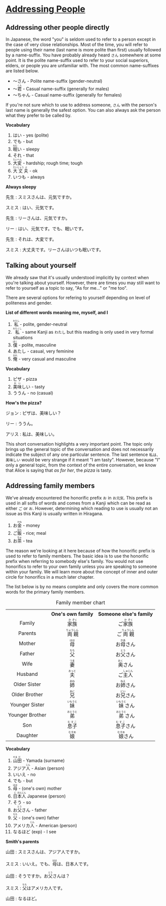 # [Addressing People](http://www.guidetojapanese.org/learn/complete/people)

## Addressing other people directly

In Japanese, the word "you" is seldom used to refer to a person except in the case of very close relationships. Most of the time, you will refer to people using their name (last name is more polite than first) usually followed by a name-suffix. You have probably already heard `さん` somewhere at some point. It is the polite name-suffix used to refer to your social superiors, elders, or people you are unfamiliar with. The most common name-suffixes are listed below.

- ～さん - Polite name-suffix (gender-neutral)
- ～<ruby>君<rt>くん</rt></ruby> - Casual name-suffix (generally for males)
- ～ちゃん - Casual name-suffix (generally for females)

If you're not sure which to use to address someone, `さん` with the person's last name is generally the safest option. You can also always ask the person what they prefer to be called by.

**Vocabulary**

1. はい - yes (polite)
1. でも - but
1. <ruby>眠<rt>ねむ</rt>い</ruby> - sleepy
1. それ - that
1. <ruby>大<rt>たい</rt>変<rt>へん</rt></ruby> - hardship; rough time; tough
1. <ruby>大<rt>だい</rt>丈<rt>じょう</rt>夫<rt>ぶ</rt></ruby> - ok
1. いつも - always

**Always sleepy**

先生 : スミスさんは、元気ですか。

スミス : はい、元気です。

先生 : リーさんは、元気ですか。

リー : はい、元気です。でも、眠いです。

先生 : それは、大変です。

スミス : 大丈夫です。リーさんはいつも眠いです。

## Talking about yourself

We already saw that it's usually understood implicitly by context when you're talking about yourself. However, there are times you may still want to refer to yourself as a topic to say, "As for me..." or "me too".

There are several options for refering to yourself depending on level of politeness and gender.

**List of different words meaning me, myself, and I**

1. <ruby>私<rt>わたし</rt></ruby> - polite, gender-neutral
1. <ruby>私<rt>わたくし</rt></ruby> - same Kanji as `わたし` but this reading is only used in very formal situations
1. <ruby>僕<rt>ぼく</rt></ruby> - polite, masculine
1. あたし - casual, very feminine
1. <ruby>俺<rt>おれ</rt></ruby> - very casual and masculine

**Vocabulary**

1. ピザ - pizza
1. <ruby>美<rt>お</rt>味<rt>い</rt>しい</ruby> - tasty
1. ううん - no (casual)

**How's the pizza?**

ジョン : ピザは、美味しい？

リー : ううん。

アリス : 私は、美味しい。

This short conversation highlights a very important point. The topic only brings up the general topic of the conversation and does not necessarily indicate the subject of any one particular sentence. The last sentence `私は、美味しい` would be very strange if it meant "I am tasty". However, because "I" only a general topic, from the context of the entire conversation, we know that Alice is saying that *as for her*, the *pizza* is tasty.

## Addressing family members

We've already encountered the honorific prefix `お` in `お元気`. This prefix is used in all softs of words and comes from a Kanji which can be read as either `ご` or `お`. However, determining which reading to use is usually not an issue as this Kanji is usually written in Hiragana.

1. <ruby>お<rt></rt>金<rt>かね</rt></ruby> - money
1. <ruby>ご<rt></rt>飯<rt>はん</rt></ruby> - rice; meal
1. <ruby>お<rt></rt>茶<rt>ちゃ</rt></ruby> - tea

The reason we're looking at it here because of how the honorific prefix is used to refer to family members. The basic idea is to use the honorific prefix when referring to somebody else's family. You would not use honorifics to refer to your own family unless you are speaking to someone within your family. We will learn more about the concept of inner and outer circle for honorifics in a much later chapter.

The list below is by no means complete and only covers the more common words for the primary family members.

<table>
    <caption>Family member chart</caption>
    <tbody align="center">
        <tr>
            <th></th>
            <th>One's own family</th>
            <th>Someone else's family</th>
        </tr>
        <tr>
            <td>Family</td>
            <td><ruby>家<rt>か</rt>族<rt>ぞく</rt></ruby></td>
            <td><ruby>ご<rt></rt>家<rt>か</rt>族<rt>ぞく</rt></ruby></td>
        </tr>
        <tr>
            <td>Parents</td>
            <td><ruby>両<rt>りょう</rt>親<rt>しん</rt></ruby></td>
            <td><ruby>ご<rt></rt>両<rt>りょう</rt>親<rt>しん</rt></ruby></td>
        </tr>
        <tr>
            <td>Mother</td>
            <td><ruby>母<rt>はは</rt></ruby></td>
            <td><ruby>お<rt></rt>母<rt>かあ</rt>さん</ruby></td>
        </tr>
        <tr>
            <td>Father</td>
            <td><ruby>父<rt>ちち</rt></ruby></td>
            <td><ruby>お<rt></rt>父<rt>とう</rt>さん</ruby></td>
        </tr>
        <tr>
            <td>Wife</td>
            <td><ruby>妻<rt>つま</rt></ruby></td>
            <td><ruby>奥<rt>おく</rt>さん</ruby></td>
        </tr>
        <tr>
            <td>Husband</td>
            <td><ruby>夫<rt>おっと</rt></ruby></td>
            <td><ruby>ご<rt></rt>主<rt>しゅ</rt>人<rt>じん</rt></ruby></td>
        </tr>
        <tr>
            <td>Older Sister</td>
            <td><ruby>姉<rt>あね</rt></ruby></td>
            <td><ruby>お<rt></rt>姉<rt>ねえ</rt>さん</ruby></td>
        </tr>
        <tr>
            <td>Older Brother</td>
            <td><ruby>兄<rt>あに</rt></ruby></td>
            <td><ruby>お<rt></rt>兄<rt>にい</rt>さん</ruby></td>
        </tr>
        <tr>
            <td>Younger Sister</td>
            <td><ruby>妹<rt>いもうと</rt></ruby></td>
            <td><ruby>妹<rt>いもうと</rt>さん</ruby></td>
        </tr>
        <tr>
            <td>Younger Brother</td>
            <td><ruby>弟<rt>おとうと</rt></ruby></td>
            <td><ruby>弟<rt>おとうと</rt>さん</ruby></td>
        </tr>
        <tr>
            <td>Son</td>
            <td><ruby>息子<rt>むすこ</rt></ruby></td>
            <td><ruby>息子<rt>むすこ</rt>さん</ruby></td>
        </tr>
        <tr>
            <td>Daughter</td>
            <td><ruby>娘<rt>むすめ</rt></ruby></td>
            <td><ruby>娘<rt>むすめ</rt>さん</ruby></td>
        </tr>
    </tbody>
</table>

**Vocabulary**

1. <ruby>山<rt>やま</rt>田<rt>だ</rt> - Yamada (surname)
1. <ruby>アジア<rt></rt>人<rt>じん</rt></ruby> - Asian (person)
1. いいえ - no
1. でも - but
1. <ruby>母<rt>はは</rt></ruby> - (one's own) mother
1. <ruby>日<rt>に</rt>本<rt>ほん</rt>人<rt>じん</rt></ruby> Japanese (person)
1. そう - so
1. <ruby>お<rt></rt>父<rt>とう</rt>さん</ruby> - father
1. <ruby>父<rt>ちち</rt></ruby> - (one's own) father
1. <ruby>アメリカ<rt></rt>人<rt>じん</rt></ruby> - American (person)
1. なるほど (exp) - I see

**Smith's parents**

山田 : スミスさんは、アジア人ですか。

スミス : いいえ。でも、<ruby>母<rt>はは</rt></ruby>は、日本人です。

山田 : そうですか。<ruby>お<rt></rt>父<rt>とう</rt>さん</ruby>は？

スミス : <ruby>父<rt>ちち</rt></ruby>はアメリカ人です。

山田 : なるほど。